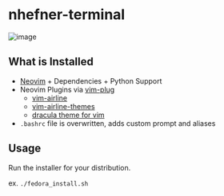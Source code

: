 # nhefner-terminal

![image](https://user-images.githubusercontent.com/23663966/171040728-14c14318-1658-46a7-9968-b18876d763bb.png)

## What is Installed
- [Neovim](https://github.com/neovim/neovim) + Dependencies + Python Support
- Neovim Plugins via [vim-plug](https://github.com/junegunn/vim-plug)
  - [vim-airline](https://github.com/vim-airline/vim-airline)
  - [vim-airline-themes](https://github.com/vim-airline/vim-airline-themes)
  - [dracula theme for vim](https://github.com/dracula/vim)
- `.bashrc` file is overwritten, adds custom prompt and aliases

## Usage

Run the installer for your distribution.

ex. `./fedora_install.sh`
